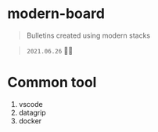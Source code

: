 # modern-board

> Bulletins created using modern stacks

> `2021.06.26` 🏃‍♀️

# Common tool

1. vscode
1. datagrip
1. docker
